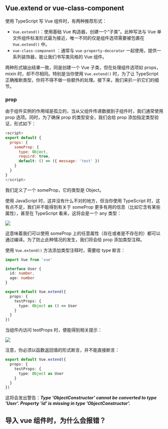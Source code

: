 ## Vue.extend or vue-class-component

使用 TypeScript 写 Vue 组件时，有两种推荐形式：

- `Vue.extend()`：使用基础 Vue 构造器，创建一个“子类”。此种写法与 Vue 单文件组件标准形式最为接近，唯一不同的仅是组件选项需要被包裹在 `Vue.extend()` 中。
- `vue-class-component` ：通常与 `vue-property-decorator` 一起使用，提供一系列装饰器，能让我们书写类风格的 Vue 组件。

两种形式输出结果一致，同是创建一个 Vue 子类，但在处理组件选项如 props，mixin 时，却不尽相同。特别是当你使用 `Vue.extend()` 时，为了让 TypeScript 正确推断类型，你将不得不做一些额外的处理。接下来，我们来扒一扒它们的细节。

### prop

由于组件实例的作用域是孤立的，当从父组件传递数据到子组件时，我们通常使用 prop 选项。同时，为了确保 prop 的类型安全，我们会给 prop 添加指定类型验证，形式如下：

```javascript
<script>
export default {
  props: {
    someProp: {
      type: Object,
      requird: true,
      default: () => ({ message: 'test' })
    }
  }
}
</script>
```

我们定义了一个 someProp，它的类型是 Object。

使用 JavaScript 时，这并没有什么不对的地方，但当你使用 TypeScript 时，这有点不足，我们并不能得到有关于 someProp 更多有用的信息（比如它含有某些属性），甚至在 TypeScript 看来，这将会是一个 any 类型：

![](http://ovshyp9zv.bkt.clouddn.com/typescriptInVue/WechatIMG298.jpeg?imageView2/2/w/450)

这意味着我们可以使用 someProp 上的任意属性（存在或者是不存在的）都可以通过编译。为了防止此种情况的发生，我们将会给 prop 添加类型注释。 

使用 `Vue.extend()` 方法添加类型注释时，需要给 type 断言：

```typescript
import Vue from 'vue'

interface User {
  id: number,
  age: number
}

export default Vue.extend({
  props: {
    testProps: {
      type: Object as () => User
    }
  }
})

```

当组件内访问 testProps 时，便能得到相关提示：

![](http://ovshyp9zv.bkt.clouddn.com/typescriptInVue/Screen%20Shot%202018-07-02%20at%2011.11.24%20AM.png)

注意，你必须以函数返回值的形式断言，并不能直接断言：

```typescript
export default Vue.extend({
  props: {
    testProps: {
      type: Object as User
    }
  }
})
```

这将会发出警告：***Type 'ObjectConstructor' cannot be converted to type 'User'. Property 'id' is missing in type 'ObjectConstructor'.***


  




## 导入 vue 组件时，为什么会报错？





